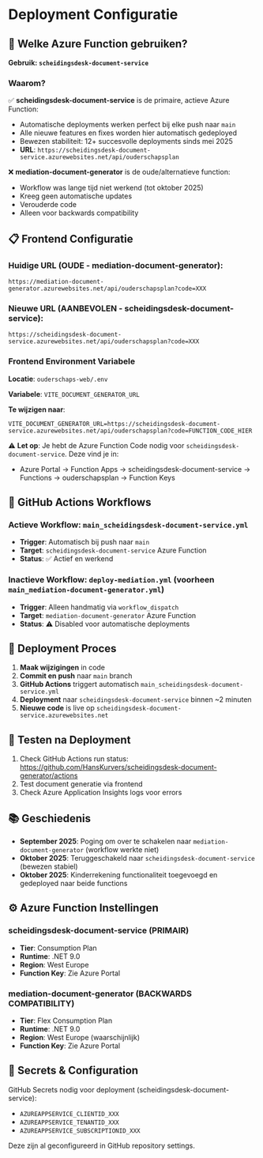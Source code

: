 # Deployment Configuratie

## 🎯 Welke Azure Function gebruiken?

**Gebruik: `scheidingsdesk-document-service`**

### Waarom?

✅ **scheidingsdesk-document-service** is de primaire, actieve Azure Function:
- Automatische deployments werken perfect bij elke push naar `main`
- Alle nieuwe features en fixes worden hier automatisch gedeployed
- Bewezen stabiliteit: 12+ succesvolle deployments sinds mei 2025
- **URL**: `https://scheidingsdesk-document-service.azurewebsites.net/api/ouderschapsplan`

❌ **mediation-document-generator** is de oude/alternatieve function:
- Workflow was lange tijd niet werkend (tot oktober 2025)
- Kreeg geen automatische updates
- Verouderde code
- Alleen voor backwards compatibility

## 📋 Frontend Configuratie

### Huidige URL (OUDE - mediation-document-generator):
```
https://mediation-document-generator.azurewebsites.net/api/ouderschapsplan?code=XXX
```

### Nieuwe URL (AANBEVOLEN - scheidingsdesk-document-service):
```
https://scheidingsdesk-document-service.azurewebsites.net/api/ouderschapsplan?code=XXX
```

### Frontend Environment Variabele

**Locatie**: `ouderschaps-web/.env`

**Variabele**: `VITE_DOCUMENT_GENERATOR_URL`

**Te wijzigen naar**:
```env
VITE_DOCUMENT_GENERATOR_URL=https://scheidingsdesk-document-service.azurewebsites.net/api/ouderschapsplan?code=FUNCTION_CODE_HIER
```

⚠️ **Let op**: Je hebt de Azure Function Code nodig voor `scheidingsdesk-document-service`. Deze vind je in:
- Azure Portal → Function Apps → scheidingsdesk-document-service → Functions → ouderschapsplan → Function Keys

## 🔄 GitHub Actions Workflows

### Actieve Workflow: `main_scheidingsdesk-document-service.yml`
- **Trigger**: Automatisch bij push naar `main`
- **Target**: `scheidingsdesk-document-service` Azure Function
- **Status**: ✅ Actief en werkend

### Inactieve Workflow: `deploy-mediation.yml` (voorheen `main_mediation-document-generator.yml`)
- **Trigger**: Alleen handmatig via `workflow_dispatch`
- **Target**: `mediation-document-generator` Azure Function
- **Status**: ⚠️ Disabled voor automatische deployments

## 📝 Deployment Proces

1. **Maak wijzigingen** in code
2. **Commit en push** naar `main` branch
3. **GitHub Actions** triggert automatisch `main_scheidingsdesk-document-service.yml`
4. **Deployment** naar `scheidingsdesk-document-service` binnen ~2 minuten
5. **Nieuwe code** is live op `scheidingsdesk-document-service.azurewebsites.net`

## 🧪 Testen na Deployment

1. Check GitHub Actions run status: https://github.com/HansKurvers/scheidingsdesk-document-generator/actions
2. Test document generatie via frontend
3. Check Azure Application Insights logs voor errors

## 📚 Geschiedenis

- **September 2025**: Poging om over te schakelen naar `mediation-document-generator` (workflow werkte niet)
- **Oktober 2025**: Teruggeschakeld naar `scheidingsdesk-document-service` (bewezen stabiel)
- **Oktober 2025**: Kinderrekening functionaliteit toegevoegd en gedeployed naar beide functions

## ⚙️ Azure Function Instellingen

### scheidingsdesk-document-service (PRIMAIR)
- **Tier**: Consumption Plan
- **Runtime**: .NET 9.0
- **Region**: West Europe
- **Function Key**: Zie Azure Portal

### mediation-document-generator (BACKWARDS COMPATIBILITY)
- **Tier**: Flex Consumption Plan
- **Runtime**: .NET 9.0
- **Region**: West Europe (waarschijnlijk)
- **Function Key**: Zie Azure Portal

## 🔐 Secrets & Configuration

GitHub Secrets nodig voor deployment (scheidingsdesk-document-service):
- `AZUREAPPSERVICE_CLIENTID_XXX`
- `AZUREAPPSERVICE_TENANTID_XXX`
- `AZUREAPPSERVICE_SUBSCRIPTIONID_XXX`

Deze zijn al geconfigureerd in GitHub repository settings.
